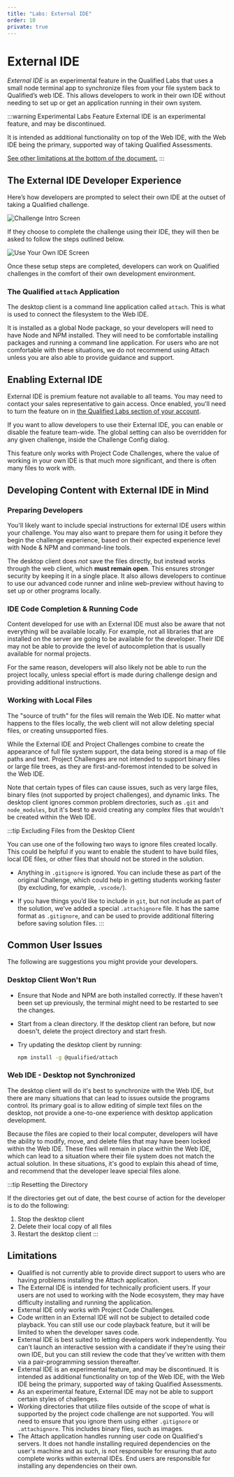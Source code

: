 ```yaml
---
title: "Labs: External IDE"
order: 10
private: true
---
```


# External IDE

_External IDE_ is an experimental feature in the Qualified Labs that uses a small node terminal app to synchronize files
from your file system back to Qualified’s web IDE. This allows developers to work in their own IDE without needing to
set up or get an application running in their own system.

:::warning Experimental Labs Feature
External IDE is an experimental feature, and may be discontinued.

It is intended as additional functionality on top of the Web IDE, with the Web IDE being the primary, supported way of taking Qualified Assessments.

[See other limitations at the bottom of the document.](#limitations)
:::

## The External IDE Developer Experience

Here’s how developers are prompted to select their own IDE at the outset of taking a Qualified challenge.

![Challenge Intro Screen](/images/creating-content/external-ide/challenge-start.png)

If they choose to complete the challenge using their IDE, they will then be asked to follow the steps outlined below.

![Use Your Own IDE Screen](/images/creating-content/external-ide/welcome-screen.png)

Once these setup steps are completed, developers can work on Qualified challenges in the comfort of their own development environment.

### The Qualified `attach` Application

The desktop client is a command line application called `attach`. This is what is used to connect the filesystem to the Web IDE.

It is installed as a global Node package, so your developers will need to have Node and NPM installed. They will need to be comfortable installing packages and running a command line application. For users who are not comfortable with these situations, we do not recommend using Attach unless you are also able to provide guidance and support.

## Enabling External IDE

External IDE is premium feature not available to all teams. You may need to contact your sales representative to gain access. Once enabled, you'll need to turn the feature on in [the Qualified Labs section of your account](https://www.qualified.io/hire/account/labs).

If you want to allow developers to use their External IDE, you can enable or disable the feature team-wide. The global setting can also be overridden for any given challenge, inside the Challenge Config dialog.

This feature only works with Project Code Challenges, where the value of working in your own IDE is that much more significant, and there is often many files to work with.

## Developing Content with External IDE in Mind

### Preparing Developers

You'll likely want to include special instructions for external IDE users within your challenge. You may also want to prepare them for using it before they begin the challenge experience, based on their expected experience level with Node & NPM and command-line tools.

The desktop client does *not* save the files directly, but instead works through the web client, which **must remain open**. This ensures stronger security by keeping it in a single place. It also allows developers to continue to use our advanced code runner and inline web-preview without having to set up or other programs locally.

### IDE Code Completion & Running Code

Content developed for use with an External IDE must also be aware that not everything will be available locally. For example, not all libraries that are installed on the server are going to be available for the developer. Their IDE may not be able to provide the level of autocompletion that is usually available for normal projects.

For the same reason, developers will also likely not be able to run the project locally, unless special effort is made during challenge design and providing additional instructions.

### Working with Local Files

The "source of truth" for the files will remain the Web IDE. No matter what happens to the files locally, the web client will not allow deleting special files, or creating unsupported files.

While the External IDE and Project Challenges combine to create the appearance of full file system support, the data being stored is a map of file paths and text. Project Challenges are not intended to support binary files or large file trees, as they are first-and-foremost intended to be solved in the Web IDE.

Note that certain types of files can cause issues, such as very large files, binary files (not supported by project challenges), and dynamic links. The desktop client ignores common problem directories, such as `.git` and `node_modules`, but it's best to avoid creating any complex files that wouldn't be created within the Web IDE.

:::tip Excluding Files from the Desktop Client

You can use one of the following two ways to ignore files created locally. This could be helpful if you want to enable the student to have build files, local IDE files, or other files that should not be stored in the solution.

* Anything in `.gitignore` is ignored. You can include these as part of the original Challenge, which could help in getting students working faster (by excluding, for example, `.vscode/`).
  
* If you have things you’d like to include in `git`, but not include as part of the solution, we’ve added a special `.attachignore` file. It has the same format as `.gitignore`, and can be used to provide additional filtering before saving solution files.
:::

## Common User Issues

The following are suggestions you might provide your developers.

### Desktop Client Won't Run

* Ensure that Node and NPM are both installed correctly. If these haven't been set up previously, the terminal might need to be restarted to see the changes.
* Start from a clean directory. If the desktop client ran before, but now doesn't, delete the project directory and start fresh.
* Try updating the desktop client by running:

  ```bash
  npm install -g @qualified/attach
  ```

### Web IDE - Desktop not Synchronized

The desktop client will do it's best to synchronize with the Web IDE, but there are many situations that can lead to issues outside the programs control. Its primary goal is to allow editing of simple text files on the desktop, not provide a one-to-one experience with desktop application development.

Because the files are copied to their local computer, developers will have the ability to modify, move, and delete files that may have been locked within the Web IDE. These files will remain in place within the Web IDE, which can lead to a situation where their file system does not match the actual solution. In these situations, it's good to explain this ahead of time, and recommend that the developer leave special files alone.

:::tip Resetting the Directory

If the directories get out of date, the best course of action for the developer is to do the following:
  
1. Stop the desktop client
2. Delete their local copy of all files
3. Restart the desktop client
:::

## Limitations

* Qualified is not currently able to provide direct support to users who are having problems installing the Attach application.
* The External IDE is intended for technically proficient users. If your users are not used to working with the Node ecosystem, they may have difficulty installing and running the application.
* External IDE only works with Project Code Challenges.
* Code written in an External IDE will not be subject to detailed code playback. You can still use our code playback feature, but it will be limited to when the developer saves code.
* External IDE is best suited to letting developers work independently. You can’t launch an interactive session with a candidate if they’re using their own IDE, but you can still review the code that they’ve written with them via a pair-programming session thereafter.
* External IDE is an experimental feature, and may be discontinued. It is intended as additional functionality on top of the Web IDE, with the Web IDE being the primary, supported way of taking Qualified Assessments.
* As an experimental feature, External IDE may not be able to support certain styles of challenges.
* Working directories that utilize files outside of the scope of what is supported by the project code challenge are not supported. You will need to ensure that you ignore them using either `.gitignore` or `.attachignore`. This includes binary files, such as images.
* The Attach application handles running user code on Qualified's servers. It does not handle installing required dependencies on the user's machine and as such, is not responsible for ensuring that auto complete works within external IDEs. End users are responsible for installing any dependencies on their own.


